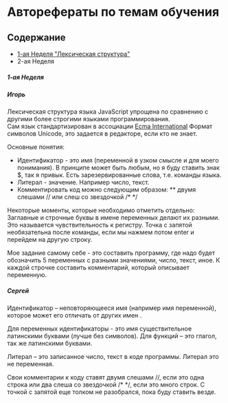 # Авторефераты по темам обучения

## Содержание
* [1-ая Неделя "Лексическая структура"](#1-ая-Неделя)
* 2-ая Неделя

##### 1-ая Неделя 
##### Игорь
 Лексическая структура языка JavaScript упрощена по сравнению с другими более строгими языками программирования.  
 Сам язык стандартизирован в ассоциации [Ecma International](http://www.ecma-international.org/)
 Формат символов Unicode, это задается в редакторе, если кто не знает.
 
 Основные понятия:
 * Идентификатор - это имя (переменной в узком смысле и для моего понимания). В принципе может быть любым, но я буду ставить знак $, так я привык.
   Есть зарезервированные слова, т.е. команды языка.
 * Литерал - значение. Например число, текст.
 * Комментировать код можно следующим образом: 
 ** двумя слешами // или слеш со звездочкой /* */
 
Некоторые моменты, которые необходимо отметить отдельно:
Заглавные и строчные буквы в имене переменных делают их разными. Это называется чувствительность к регистру.
Точка с запятой необязательна после команды, если мы нажмем потом enter и перейдем на другую строку.

  Мое задание самому себе - это составить программу, где надо будет обозначить 5 переменных с разными значениями, число, текст, иное. К каждой строчке составить комментарий, который описывает переменную. 


##### Сергей
Идентификатор – неповторяющееся имя (например имя переменной), которое может его отличать от других имен .

Для переменных идентификаторы - это имя существительное латинскими буквами (лучше без символов). 
Для функций – это глагол, так же латинскими буквами.

Литерал – это записанное число, текст в коде программы. Литерал это не переменная.

Свои комментарии к коду ставят двумя слешами //, если это одна строка или два слеша со звездочкой /* */, если это много строк.
С точкой с запятой еще толком не разобрался, пока буду ставить везде.
